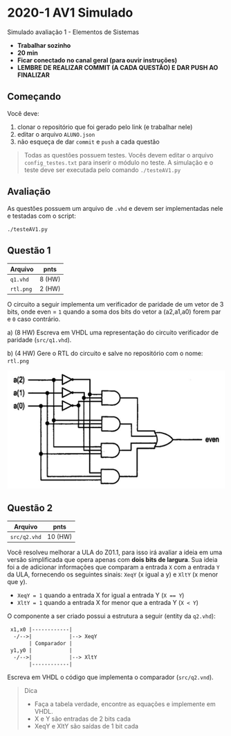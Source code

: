 # 2020-1 AV1 Simulado

Simulado avaliação 1 - Elementos de Sistemas

- **Trabalhar sozinho**
- **20 min**
- **Ficar conectado no canal geral (para ouvir instruções)**
- **LEMBRE DE REALIZAR COMMIT (A CADA QUESTÃO) E DAR PUSH AO FINALIZAR**

## Começando

Você deve:

1. clonar o repositório que foi gerado pelo link (e trabalhar nele)
1. editar o arquivo `ALUNO.json`
1. não esqueça de dar `commit` e `push` a cada questão

> Todas as questões possuem testes. Vocês devem editar o arquivo `config_testes.txt` para inserir o módulo no teste. A simulação e o teste deve ser executada pelo comando `./testeAV1.py`

## Avaliação

As questões possuem um arquivo de `.vhd` e devem ser implementadas nele
e testadas com o script:

```
./testeAV1.py
```

## Questão 1

| Arquivo   | pnts   |
| -------   | ----   |
| `q1.vhd`  | 8 (HW) |
| `rtl.png` | 2 (HW) |

O circuito a seguir implementa um verificador de paridade de um vetor de 3 bits, onde even = `1` quando a soma dos bits do vetor a (a2,a1,a0) forem par e `0` caso contrário.

a) (8 HW) Escreva em VHDL uma representação do circuito verificador de paridade (`src/q1.vhd`).

b) (4 HW) Gere o RTL do circuito e salve no repositório com o nome: `rtl.png`

![](figs/1a.png)



## Questão 2

| Arquivo      | pnts    |
| -------      | ----    |
| `src/q2.vhd` | 10 (HW) |

Você resolveu melhorar a ULA do Z01.1, para isso irá avaliar a ideia em uma versão simplificada que opera apenas com **dois bits de largura**. Sua ideia foi a de adicionar informações que comparam a entrada `X` com a entrada `Y` da ULA, fornecendo os seguintes sinais: `XeqY` (x igual a y) e `XltY` (x menor que y).

- `XeqY = 1` quando a entrada X for igual a entrada Y (`X == Y`)
- `XltY = 1` quando a entrada X for menor que a entrada Y (`X < Y`)

O componente a ser criado possui a estrutura a seguir (entity da `q2.vhd`):

```
 x1,x0 |------------|
  -/-->|            |--> XeqY
       | Comparador | 
 y1,y0 |            |
  -/-->|            |--> XltY
       |------------|
```

Escreva em VHDL o código que implementa o comparador (`src/q2.vnd`).

> Dica
>   - Faça a tabela verdade, encontre as equações e implemente em VHDL.
>   - X e Y são entradas de 2 bits cada
>   - XeqY e XltY são saídas de 1 bit cada
